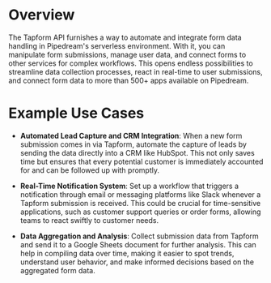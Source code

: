 # Overview

The Tapform API furnishes a way to automate and integrate form data handling in Pipedream's serverless environment. With it, you can manipulate form submissions, manage user data, and connect forms to other services for complex workflows. This opens endless possibilities to streamline data collection processes, react in real-time to user submissions, and connect form data to more than 500+ apps available on Pipedream.

# Example Use Cases

- **Automated Lead Capture and CRM Integration**: When a new form submission comes in via Tapform, automate the capture of leads by sending the data directly into a CRM like HubSpot. This not only saves time but ensures that every potential customer is immediately accounted for and can be followed up with promptly.

- **Real-Time Notification System**: Set up a workflow that triggers a notification through email or messaging platforms like Slack whenever a Tapform submission is received. This could be crucial for time-sensitive applications, such as customer support queries or order forms, allowing teams to react swiftly to customer needs.

- **Data Aggregation and Analysis**: Collect submission data from Tapform and send it to a Google Sheets document for further analysis. This can help in compiling data over time, making it easier to spot trends, understand user behavior, and make informed decisions based on the aggregated form data.
